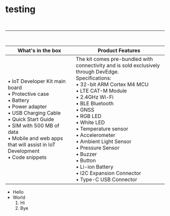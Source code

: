 # testing
<br/><hr/><br/>

|   What's in the box   |   Product Features   |
|   -----   |   -----   |
| • IoT Developer Kit main board<br>• Protective case<br>• Battery <br>• Power adapter<br>• USB Charging Cable<br>• Quick Start Guide<br>• SIM with 500 MB of data<br>• Mobile and web apps that will assist in IoT Development<br>• Code snippets|The kit comes pre-bundled with connectivity and is sold exclusively through DevEdge.<br/>Specifications:<br>• 32-bit ARM Cortex M4 MCU<br>• LTE CAT-M Module <br>• 2.4GHz Wi-Fi<br>• BLE Bluetooth <br>• GNSS <br>• RGB LED <br>• White LED <br>• Temperature sensor <br>• Accelerometer<br>• Ambient Light Sensor<br>• Pressure Sensor<br>• Buzzer<br>• Button<br>• Li-ion Battery<br>• I2C Expansion Connector <br>• Type-C USB Connector  |


- Hello
- World
  1. Hi
  2. Bye

